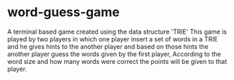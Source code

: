 # word-guess-game
A terminal based game created using the data structure 'TRIE'
This game is played by two players in which one player insert a set of words in a TRIE and he gives hints to the another player and based on those hints the another player guess the words given by the first player, According to the word size and how many words were correct the points will be given to that player.   
